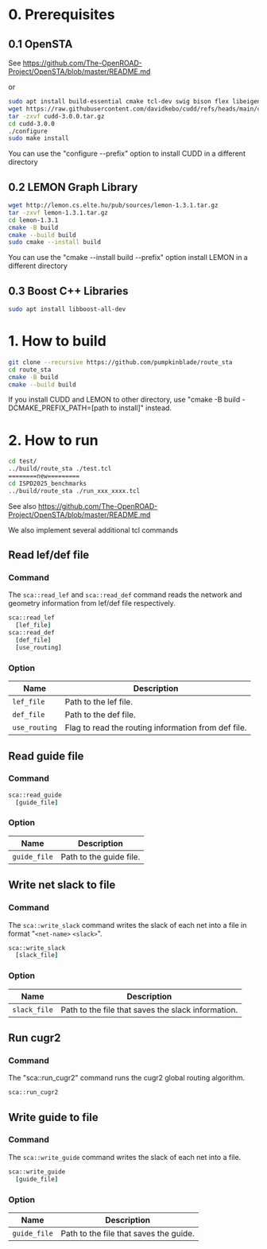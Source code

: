 # 0. Prerequisites

## 0.1 OpenSTA

See https://github.com/The-OpenROAD-Project/OpenSTA/blob/master/README.md

or

```bash
sudo apt install build-essential cmake tcl-dev swig bison flex libeigen3-dev
wget https://raw.githubusercontent.com/davidkebo/cudd/refs/heads/main/cudd_versions/cudd-3.0.0.tar.gz
tar -zxvf cudd-3.0.0.tar.gz
cd cudd-3.0.0
./configure
sudo make install
```

You can use the "configure --prefix" option to install CUDD in a different directory

## 0.2 LEMON Graph Library

```bash
wget http://lemon.cs.elte.hu/pub/sources/lemon-1.3.1.tar.gz
tar -zxvf lemon-1.3.1.tar.gz
cd lemon-1.3.1
cmake -B build
cmake --build build
sudo cmake --install build
```

You can use the "cmake --install build --prefix" option install LEMON in a different directory

## 0.3 Boost C++ Libraries

```bash
sudo apt install libboost-all-dev
```

# 1. How to build

```bash
git clone --recursive https://github.com/pumpkinblade/route_sta
cd route_sta
cmake -B build
cmake --build build
```

If you install CUDD and LEMON to other directory, use "cmake -B build -DCMAKE_PREFIX_PATH=\[path to install\]" instead.

# 2. How to run

```bash
cd test/
../build/route_sta ./test.tcl
========new=========
cd ISPD2025_benchmarks
../build/route_sta ./run_xxx_xxxx.tcl

```

See also https://github.com/The-OpenROAD-Project/OpenSTA/blob/master/README.md

We also implement several additional tcl commands

## Read lef/def file

### Command

The `sca::read_lef` and `sca::read_def` command reads the network and geometry information from lef/def file respectively.

```tcl
sca::read_lef
  [lef_file]
sca::read_def
  [def_file]
  [use_routing]
```

### Option

| Name            | Description                                         |
| --------------- | --------------------------------------------------- |
| `lef_file`    | Path to the lef file.                               |
| `def_file`    | Path to the def file.                               |
| `use_routing` | Flag to read the routing information from def file. |

## Read guide file

### Command

```tcl
sca::read_guide
  [guide_file]
```

### Option

| Name           | Description             |
| -------------- | ----------------------- |
| `guide_file` | Path to the guide file. |

## Write net slack to file

### Command

The `sca::write_slack` command writes the slack of each net into a file in format "`<net-name>` `<slack>`".

```tcl
sca::write_slack
  [slack_file]
```

### Option

| Name           | Description                                        |
| -------------- | -------------------------------------------------- |
| `slack_file` | Path to the file that saves the slack information. |

## Run cugr2

### Command

The "sca::run_cugr2" command runs the cugr2 global routing algorithm.

```tcl
sca::run_cugr2
```

## Write guide to file

### Command

The `sca::write_guide` command writes the slack of each net into a file.

```tcl
sca::write_guide
  [guide_file]
```

### Option

| Name           | Description                            |
| -------------- | -------------------------------------- |
| `guide_file` | Path to the file that saves the guide. |
